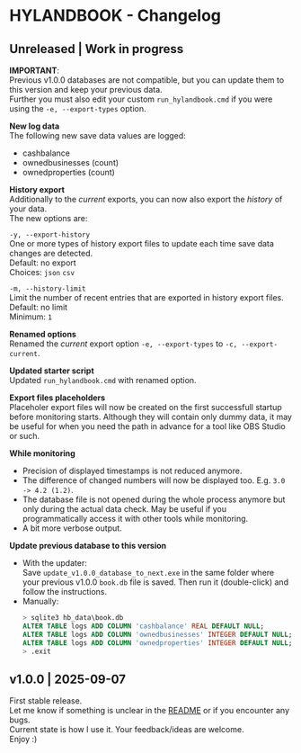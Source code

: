 # HYLANDBOOK - Changelog




## Unreleased | Work in progress

**IMPORTANT**:  
Previous v1.0.0 databases are not compatible, but you can update them to this version and keep your previous data.  
Further you must also edit your custom `run_hylandbook.cmd` if you were using the `-e, --export-types` option.

**New log data**  
The following new save data values are logged:
- cashbalance
- ownedbusinesses (count)
- ownedproperties (count)

**History export**  
Additionally to the *current* exports, you can now also export the *history* of your data.  
The new options are:

`-y, --export-history`  
One or more types of history export files to update each time save data changes are detected.  
Default: no export  
Choices: `json` `csv`

`-m, --history-limit`  
Limit the number of recent entries that are exported in history export files.  
Default: no limit  
Minimum: `1`

**Renamed options**  
Renamed the *current* export option `-e, --export-types` to `-c, --export-current`.

**Updated starter script**  
Updated `run_hylandbook.cmd` with renamed option.

**Export files placeholders**  
Placeholer export files will now be created on the first successfull startup before monitoring starts. Although they will contain only dummy data, it may be useful for when you need the path in advance for a tool like OBS Studio or such.

**While monitoring**  
- Precision of displayed timestamps is not reduced anymore.
- The difference of changed numbers will now be displayed too. E.g. `3.0 -> 4.2 (1.2)`.
- The database file is not opened during the whole process anymore but only during the actual data check. May be useful if you programmatically access it with other tools while monitoring.
- A bit more verbose output.

**Update previous database to this version**  

- With the updater:  
  Save `update_v1.0.0_database_to_next.exe` in the same folder where your previous v1.0.0 `book.db` file is saved. Then run it (double-click) and follow the instructions.
- Manually:
  ```sql
  > sqlite3 hb_data\book.db
  ALTER TABLE logs ADD COLUMN 'cashbalance' REAL DEFAULT NULL;
  ALTER TABLE logs ADD COLUMN 'ownedbusinesses' INTEGER DEFAULT NULL;
  ALTER TABLE logs ADD COLUMN 'ownedproperties' INTEGER DEFAULT NULL;
  > .exit
  ```




## v1.0.0 | 2025-09-07

First stable release.  
Let me know if something is unclear in the [README](./README.md) or if you encounter any bugs.  
Current state is how I use it. Your feedback/ideas are welcome.  
Enjoy :)
